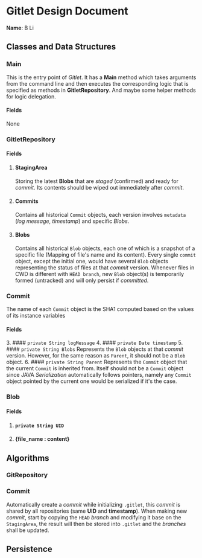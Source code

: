 # Gitlet Design Document

**Name**: B Li

## Classes and Data Structures

### Main
This is the entry point of _Gitlet_. 
It has a __Main__ method which takes arguments from the command line and 
then executes the corresponding logic that is specified as methods in __GitletRepository__.
And maybe some helper methods for logic delegation.
#### Fields

None

### GitletRepository

#### Fields

1. #### StagingArea
   Storing the latest __Blobs__ that are _staged_ (confirmed) and ready for _commit_. 
   Its contents should be wiped out immediately after _commit_.
2. #### Commits
   Contains all historical `Commit` objects, each version involves `metadata` (_log message_, _timestamp_) and specific _Blobs_.
3. #### Blobs
   Contains all historical `Blob` objects, each one of which is a snapshot of a specific file (Mapping of file's name and its content). 
   Every single `commit` object, except the initial one, 
   would have several `Blob` objects representing the status of files at that _commit_ version.
   Whenever files in CWD is different with `HEAD branch`, new `Blob` object(s) is temporarily formed (untracked)
   and will only persist if _committed_.


### Commit
The name of each `Commit` object is the SHA1 computed based on the values of its instance variables

#### Fields

[//]: # (1. #### Head)

[//]: # ()
[//]: # (2. #### Master)
3. #### `private String logMessage`
4. #### `private Date timestamp`
5. #### `private String Blobs`
   Represents the `Blob` objects at that _commit_ version.
   However, for the same reason as `Parent`, it should not be a `Blob` object.
6. #### `private String Parent`
   Represents the `Commit` object that the current `Commit` is inherited from. 
   Itself should not be a `Commit` object since JAVA _Serialization_ automatically follows pointers, 
   namely any `Commit` object pointed by the current one would be serialized if it's the case.

### Blob

#### Fields

1. #### `private String UID`
2. #### {file_name : content}

## Algorithms

### GitRepository


### Commit
Automatically create a _commit_ while initializing `.gitlet`, this _commit_ is shared by all repositories (same __UID__ and __timestamp__).
When making new _commit_, start by copying the `HEAD` _branch_ and modifying it base on the `StagingArea`, the result will then be stored into `.gitlet` and the _branches_ shall be updated.

## Persistence


